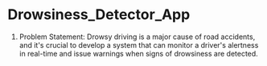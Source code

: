 # Drowsiness_Detector_App
1. Problem Statement:
Drowsy driving is a major cause of road accidents, and it's crucial to develop a system that can monitor a driver's alertness in real-time and issue warnings when signs of drowsiness are detected.
